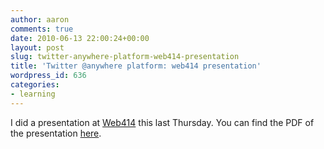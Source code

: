```yaml
---
author: aaron
comments: true
date: 2010-06-13 22:00:24+00:00
layout: post
slug: twitter-anywhere-platform-web414-presentation
title: 'Twitter @anywhere platform: web414 presentation'
wordpress_id: 636
categories:
- learning
---
```


I did a presentation at [Web414](http://web414.org) this last Thursday.  You can find the PDF of the presentation [here](http://aaronsaray.com/blog/wp-content/uploads/2010/06/web414_twitter_anywhere.pdf).

